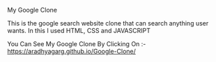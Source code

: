 My Google Clone



This is the google search website clone that can search anything user wants. In this I used HTML, CSS and JAVASCRIPT



You Can See My Google Clone By Clicking On :- https://aradhyagarg.github.io/Google-Clone/
